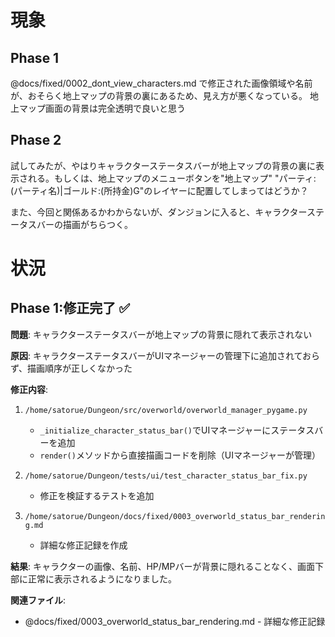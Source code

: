 # 現象

## Phase 1

@docs/fixed/0002_dont_view_characters.md で修正された画像領域や名前が、おそらく地上マップの背景の裏にあるため、見え方が悪くなっている。
地上マップ画面の背景は完全透明で良いと思う

## Phase 2

試してみたが、やはりキャラクターステータスバーが地上マップの背景の裏に表示される。もしくは、地上マップのメニューボタンを"地上マップ" "パーティ:(パーティ名)|ゴールド:(所持金)G"のレイヤーに配置してしまってはどうか？

また、今回と関係あるかわからないが、ダンジョンに入ると、キャラクターステータスバーの描画がちらつく。

# 状況

## Phase 1:修正完了 ✅

**問題**: キャラクターステータスバーが地上マップの背景に隠れて表示されない

**原因**: キャラクターステータスバーがUIマネージャーの管理下に追加されておらず、描画順序が正しくなかった

**修正内容**:
1. `/home/satorue/Dungeon/src/overworld/overworld_manager_pygame.py`
   - `_initialize_character_status_bar()`でUIマネージャーにステータスバーを追加
   - `render()`メソッドから直接描画コードを削除（UIマネージャーが管理）

2. `/home/satorue/Dungeon/tests/ui/test_character_status_bar_fix.py`
   - 修正を検証するテストを追加

3. `/home/satorue/Dungeon/docs/fixed/0003_overworld_status_bar_rendering.md`
   - 詳細な修正記録を作成

**結果**: キャラクターの画像、名前、HP/MPバーが背景に隠れることなく、画面下部に正常に表示されるようになりました。

**関連ファイル**:
- @docs/fixed/0003_overworld_status_bar_rendering.md - 詳細な修正記録



